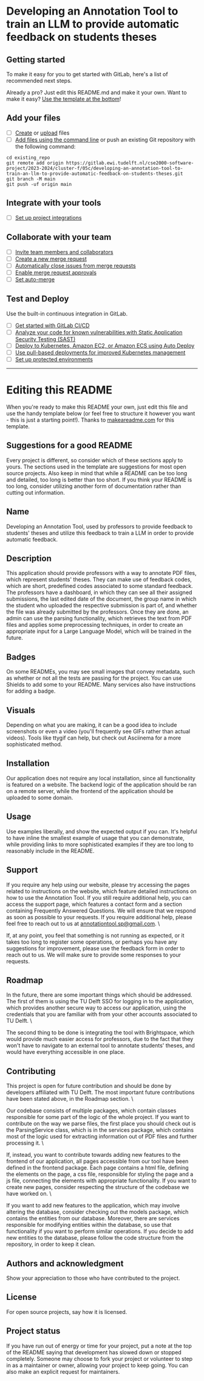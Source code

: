 # Developing an Annotation Tool to train an LLM to provide automatic feedback on students theses



## Getting started

To make it easy for you to get started with GitLab, here's a list of recommended next steps.

Already a pro? Just edit this README.md and make it your own. Want to make it easy? [Use the template at the bottom](#editing-this-readme)!

## Add your files

- [ ] [Create](https://docs.gitlab.com/ee/user/project/repository/web_editor.html#create-a-file) or [upload](https://docs.gitlab.com/ee/user/project/repository/web_editor.html#upload-a-file) files
- [ ] [Add files using the command line](https://docs.gitlab.com/ee/gitlab-basics/add-file.html#add-a-file-using-the-command-line) or push an existing Git repository with the following command:

```
cd existing_repo
git remote add origin https://gitlab.ewi.tudelft.nl/cse2000-software-project/2023-2024/cluster-f/05c/developing-an-annotation-tool-to-train-an-llm-to-provide-automatic-feedback-on-students-theses.git
git branch -M main
git push -uf origin main
```

## Integrate with your tools

- [ ] [Set up project integrations](https://gitlab.ewi.tudelft.nl/cse2000-software-project/2023-2024/cluster-f/05c/developing-an-annotation-tool-to-train-an-llm-to-provide-automatic-feedback-on-students-theses/-/settings/integrations)

## Collaborate with your team

- [ ] [Invite team members and collaborators](https://docs.gitlab.com/ee/user/project/members/)
- [ ] [Create a new merge request](https://docs.gitlab.com/ee/user/project/merge_requests/creating_merge_requests.html)
- [ ] [Automatically close issues from merge requests](https://docs.gitlab.com/ee/user/project/issues/managing_issues.html#closing-issues-automatically)
- [ ] [Enable merge request approvals](https://docs.gitlab.com/ee/user/project/merge_requests/approvals/)
- [ ] [Set auto-merge](https://docs.gitlab.com/ee/user/project/merge_requests/merge_when_pipeline_succeeds.html)

## Test and Deploy

Use the built-in continuous integration in GitLab.

- [ ] [Get started with GitLab CI/CD](https://docs.gitlab.com/ee/ci/quick_start/index.html)
- [ ] [Analyze your code for known vulnerabilities with Static Application Security Testing (SAST)](https://docs.gitlab.com/ee/user/application_security/sast/)
- [ ] [Deploy to Kubernetes, Amazon EC2, or Amazon ECS using Auto Deploy](https://docs.gitlab.com/ee/topics/autodevops/requirements.html)
- [ ] [Use pull-based deployments for improved Kubernetes management](https://docs.gitlab.com/ee/user/clusters/agent/)
- [ ] [Set up protected environments](https://docs.gitlab.com/ee/ci/environments/protected_environments.html)

***

# Editing this README

When you're ready to make this README your own, just edit this file and use the handy template below (or feel free to structure it however you want - this is just a starting point!). Thanks to [makeareadme.com](https://www.makeareadme.com/) for this template.

## Suggestions for a good README

Every project is different, so consider which of these sections apply to yours. The sections used in the template are suggestions for most open source projects. Also keep in mind that while a README can be too long and detailed, too long is better than too short. If you think your README is too long, consider utilizing another form of documentation rather than cutting out information.

## Name
Developing an Annotation Tool, used by professors to provide feedback to students' theses and utilize this feedback to train a LLM in order to provide automatic feedback.

## Description
This application should provide professors with a way to annotate PDF files, which represent students' theses. They can make use of feedback codes, which are short, predefined codes associated to some standard feedback. The professors have a dashboard, in which they can see all their assigned submissions, the last edited date of the document, the group name in which the student who uploaded the respective submission is part of, and whether the file was already submitted by the professors. Once they are done, an admin can use the parsing functionality, which retrieves the text from PDF files and applies some preprocessing techniques, in order to create an appropriate input for a Large Language Model, which will be trained in the future.

## Badges
On some READMEs, you may see small images that convey metadata, such as whether or not all the tests are passing for the project. You can use Shields to add some to your README. Many services also have instructions for adding a badge.

## Visuals
Depending on what you are making, it can be a good idea to include screenshots or even a video (you'll frequently see GIFs rather than actual videos). Tools like ttygif can help, but check out Asciinema for a more sophisticated method.

## Installation
Our application does not require any local installation, since all functionality is featured on a website. The backend logic of the application should be ran on a remote server, while the frontend of the application should be uploaded to some domain.

## Usage
Use examples liberally, and show the expected output if you can. It's helpful to have inline the smallest example of usage that you can demonstrate, while providing links to more sophisticated examples if they are too long to reasonably include in the README.

## Support
If you require any help using our website, please try accessing the pages related to instructions on the website, which feature detailed instructions on how to use the Annotation Tool. If you still require additional help, you can access the support page, which features a contact form and a section containing Frequently Answered Questions. We will ensure that we respond as soon as possible to your requests. If you require additional help, please feel free to reach out to us at annotationtool.sp@gmail.com. \

If, at any point, you feel that something is not running as expected, or it takes too long to register some operations, or perhaps you have any suggestions for improvement, please use the feedback form in order to reach out to us. We will make sure to provide some responses to your requests.

## Roadmap
In the future, there are some important things which should be addressed. The first of them is using the TU Delft SSO for logging in to the application, which provides another secure way to access our application, using the credentials that you are familiar with from your other accounts associated to TU Delft. \

The second thing to be done is integrating the tool with Brightspace, which would provide much easier access for professors, due to the fact that they won't have to navigate to an external tool to annotate students' theses, and would have everything accessible in one place.

## Contributing
This project is open for future contribution and should be done by developers affiliated with TU Delft. The most important future contributions have been stated above, in the Roadmap section. \

Our codebase consists of multiple packages, which contain classes responsible for some part of the logic of the whole project. If you want to contribute on the way we parse files, the first place you should check out is the ParsingService class, which is in the services package, which contains most of the logic used for extracting information out of PDF files and further processing it. \

If, instead, you want to contribute towards adding new features to the frontend of our application, all pages accessible from our tool have been defined in the frontend package. Each page contains a html file, defining the elements on the page, a css file, responsible for styling the page and a js file, connecting the elements with appropriate functionality. If you want to create new pages, consider respecting the structure of the codebase we have worked on. \

If you want to add new features to the application, which may involve altering the database, consider checking out the models package, which contains the entities from our database. Moreover, there are services responsible for modifying entities within the database, so use that functionality if you want to perform similar operations. If you decide to add new entities to the database, please follow the code structure from the repository, in order to keep it clean.

## Authors and acknowledgment
Show your appreciation to those who have contributed to the project.

## License
For open source projects, say how it is licensed.

## Project status
If you have run out of energy or time for your project, put a note at the top of the README saying that development has slowed down or stopped completely. Someone may choose to fork your project or volunteer to step in as a maintainer or owner, allowing your project to keep going. You can also make an explicit request for maintainers.
